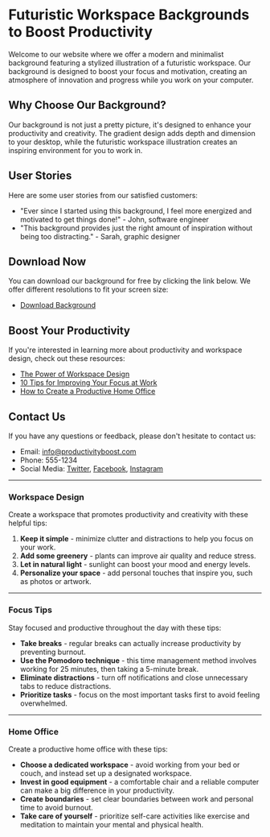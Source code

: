 <!--font:Poppins-->

# Futuristic Workspace Backgrounds to Boost Productivity

Welcome to our website where we offer a modern and minimalist background featuring a stylized illustration of a futuristic workspace. Our background is designed to boost your focus and motivation, creating an atmosphere of innovation and progress while you work on your computer.

## Why Choose Our Background?

Our background is not just a pretty picture, it's designed to enhance your productivity and creativity. The gradient design adds depth and dimension to your desktop, while the futuristic workspace illustration creates an inspiring environment for you to work in.

## User Stories

Here are some user stories from our satisfied customers:

- "Ever since I started using this background, I feel more energized and motivated to get things done!" - John, software engineer
- "This background provides just the right amount of inspiration without being too distracting." - Sarah, graphic designer

## Download Now

You can download our background for free by clicking the link below. We offer different resolutions to fit your screen size:

- [Download Background](#download)

## Boost Your Productivity

If you're interested in learning more about productivity and workspace design, check out these resources:

- [The Power of Workspace Design](#workspace-design)
- [10 Tips for Improving Your Focus at Work](#focus-tips)
- [How to Create a Productive Home Office](#home-office)

## Contact Us

If you have any questions or feedback, please don't hesitate to contact us:

- Email: [info@productivityboost.com](mailto:info@productivityboost.com)
- Phone: 555-1234
- Social Media: [Twitter](#twitter), [Facebook](#facebook), [Instagram](#instagram)

---

### Workspace Design

Create a workspace that promotes productivity and creativity with these helpful tips:

1. **Keep it simple** - minimize clutter and distractions to help you focus on your work.
2. **Add some greenery** - plants can improve air quality and reduce stress.
3. **Let in natural light** - sunlight can boost your mood and energy levels.
4. **Personalize your space** - add personal touches that inspire you, such as photos or artwork.

---

### Focus Tips

Stay focused and productive throughout the day with these tips:

- **Take breaks** - regular breaks can actually increase productivity by preventing burnout.
- **Use the Pomodoro technique** - this time management method involves working for 25 minutes, then taking a 5-minute break.
- **Eliminate distractions** - turn off notifications and close unnecessary tabs to reduce distractions.
- **Prioritize tasks** - focus on the most important tasks first to avoid feeling overwhelmed.

---

### Home Office

Create a productive home office with these tips:

- **Choose a dedicated workspace** - avoid working from your bed or couch, and instead set up a designated workspace.
- **Invest in good equipment** - a comfortable chair and a reliable computer can make a big difference in your productivity.
- **Create boundaries** - set clear boundaries between work and personal time to avoid burnout.
- **Take care of yourself** - prioritize self-care activities like exercise and meditation to maintain your mental and physical health.

<!--

Write me content for website with wallpaper which alt text is:

"A wallpaper featuring a stylized illustration of a futuristic workspace, with a minimalist and modern design, set against a gradient background."

The name/title of the page should not be 1:1 copy of the alt text but rather a real content of the website which is using this wallpaper.

- Use markdown format 
- Start with heading
- Heading should be short and concise
- The content should look like a real website 
- The website should not be about the wallpaper, wallpaper is just a related background
- Heading should be contain work "wallpaper" or "background"
- Include real sections like references, contact, user stories, etc. use things relevant to the page purpose.
- Feel free to use structure like headings, bullets, numbering, blockquotes, paragraphs, horizontal lines, etc.
- You can use formatting like bold or _italic_
- You can include UTF-8 emojis
- Links should be only #hash anchors (and you can refer to the document itself)
- Do not include images


---


# Futuristic Workspace Background for Your Productivity Boost

Welcome to our website where we offer a modern and minimalist wallpaper featuring a stylized illustration of a futuristic workspace. This background is perfect for anyone looking to enhance their productivity and creativity while working on their computer.

## Why Choose Our Wallpaper?

Our wallpaper is not just a pretty picture, it's designed to boost your focus and motivation. The futuristic workspace illustration creates an atmosphere of innovation and progress, while the gradient background adds depth and dimension to your desktop.

## User Stories

Don't just take our word for it, here are some user stories from our satisfied customers:

> "I was struggling to stay focused during long work hours, but ever since I started using this wallpaper, I feel more energized and motivated to get things done!" - John, software engineer

> "As a graphic designer, I need a workspace that inspires creativity. This wallpaper provides just the right amount of inspiration without being too distracting." - Sarah, graphic designer

## How to Download

You can download our wallpaper for free by clicking the link below. We offer different resolutions to fit your screen size:

- [Download Wallpaper](#download)

## References

If you're interested in learning more about productivity and workspace design, check out these resources:

- [The Power of Workspace Design](#workspace-design)
- [10 Tips for Improving Your Focus at Work](#focus-tips)
- [How to Create a Productive Home Office](#home-office)

## Contact Us

If you have any questions or feedback, please don't hesitate to contact us:

- Email: [info@productivityboost.com](mailto:info@productivityboost.com)
- Phone: 555-1234
- Social Media: [Twitter](#twitter), [Facebook](#facebook), [Instagram](#instagram)

---

### Workspace Design

Learn how to create a workspace that promotes productivity and creativity with these helpful tips:

1. **Keep it simple** - minimize clutter and distractions to help you focus on your work.
2. **Add some greenery** - plants can improve air quality and reduce stress.
3. **Let in natural light** - sunlight can boost your mood and energy levels.
4. **Personalize your space** - add personal touches that inspire you, such as photos or artwork.

---

### Focus Tips

Here are some tips to help you stay focused and productive throughout the day:

- **Take breaks** - regular breaks can actually increase productivity by preventing burnout.
- **Use the Pomodoro technique** - this time management method involves working for 25 minutes, then taking a 5-minute break.
- **Eliminate distractions** - turn off notifications and close unnecessary tabs to reduce distractions.
- **Prioritize tasks** - focus on the most important tasks first to avoid feeling overwhelmed.

---

### Home Office

Working from home? Here's how to create a productive home office:

- **Choose a dedicated workspace** - avoid working from your bed or couch, and instead set up a designated workspace.
- **Invest in good equipment** - a comfortable chair and a reliable computer can make a big difference in your productivity.
- **Create boundaries** - set clear boundaries between work and personal time to avoid burnout.
- **Take care of yourself** - prioritize self-care activities like exercise and meditation to maintain your mental and physical health.


---


Heading is too long, rewrite whole content.


---


# Boost Your Productivity with a Futuristic Workspace Background

Welcome to our website where we offer a modern and minimalist wallpaper featuring a stylized illustration of a futuristic workspace. Our background is designed to boost your focus and motivation, creating an atmosphere of innovation and progress while you work on your computer.

## Why Choose Our Wallpaper?

Our wallpaper is not just a pretty picture, it's designed to enhance your productivity and creativity. The gradient background adds depth and dimension to your desktop, while the futuristic workspace illustration creates an inspiring environment for you to work in.

## User Stories

Here are some user stories from our satisfied customers:

- "I was struggling to stay focused during long work hours, but ever since I started using this wallpaper, I feel more energized and motivated to get things done!" - John, software engineer
- "As a graphic designer, I need a workspace that inspires creativity. This wallpaper provides just the right amount of inspiration without being too distracting." - Sarah, graphic designer

## How to Download

You can download our wallpaper for free by clicking the link below. We offer different resolutions to fit your screen size:

- [Download Wallpaper](#download)

## Resources

If you're interested in learning more about productivity and workspace design, check out these resources:

- [The Power of Workspace Design](#workspace-design)
- [10 Tips for Improving Your Focus at Work](#focus-tips)
- [How to Create a Productive Home Office](#home-office)

## Contact Us

If you have any questions or feedback, please don't hesitate to contact us:

- Email: [info@productivityboost.com](mailto:info@productivityboost.com)
- Phone: 555-1234
- Social Media: [Twitter](#twitter), [Facebook](#facebook), [Instagram](#instagram)

---

### Workspace Design

Create a workspace that promotes productivity and creativity with these helpful tips:

1. **Keep it simple** - minimize clutter and distractions to help you focus on your work.
2. **Add some greenery** - plants can improve air quality and reduce stress.
3. **Let in natural light** - sunlight can boost your mood and energy levels.
4. **Personalize your space** - add personal touches that inspire you, such as photos or artwork.

---

### Focus Tips

Stay focused and productive throughout the day with these tips:

- **Take breaks** - regular breaks can actually increase productivity by preventing burnout.
- **Use the Pomodoro technique** - this time management method involves working for 25 minutes, then taking a 5-minute break.
- **Eliminate distractions** - turn off notifications and close unnecessary tabs to reduce distractions.
- **Prioritize tasks** - focus on the most important tasks first to avoid feeling overwhelmed.

---

### Home Office

Create a productive home office with these tips:

- **Choose a dedicated workspace** - avoid working from your bed or couch, and instead set up a designated workspace.
- **Invest in good equipment** - a comfortable chair and a reliable computer can make a big difference in your productivity.
- **Create boundaries** - set clear boundaries between work and personal time to avoid burnout.
- **Take care of yourself** - prioritize self-care activities like exercise and meditation to maintain your mental and physical health.


---


Heading is too long, rewrite whole content.


---


# Futuristic Workspace Wallpaper for Enhanced Productivity

Welcome to our website where we offer a modern and minimalist wallpaper featuring a stylized illustration of a futuristic workspace. Our background is designed to boost your focus and motivation, creating an atmosphere of innovation and progress while you work on your computer.

## Why Choose Our Wallpaper?

Our wallpaper is not just a pretty picture, it's designed to enhance your productivity and creativity. The gradient background adds depth and dimension to your desktop, while the futuristic workspace illustration creates an inspiring environment for you to work in.

## User Stories

Here are some user stories from our satisfied customers:

- "Ever since I started using this wallpaper, I feel more energized and motivated to get things done!" - John, software engineer
- "This wallpaper provides just the right amount of inspiration without being too distracting." - Sarah, graphic designer

## Download Now

You can download our wallpaper for free by clicking the link below. We offer different resolutions to fit your screen size:

- [Download Wallpaper](#download)

## Boost Your Productivity

If you're interested in learning more about productivity and workspace design, check out these resources:

- [The Power of Workspace Design](#workspace-design)
- [10 Tips for Improving Your Focus at Work](#focus-tips)
- [How to Create a Productive Home Office](#home-office)

## Contact Us

If you have any questions or feedback, please don't hesitate to contact us:

- Email: [info@productivityboost.com](mailto:info@productivityboost.com)
- Phone: 555-1234
- Social Media: [Twitter](#twitter), [Facebook](#facebook), [Instagram](#instagram)

---

### Workspace Design

Create a workspace that promotes productivity and creativity with these helpful tips:

1. **Keep it simple** - minimize clutter and distractions to help you focus on your work.
2. **Add some greenery** - plants can improve air quality and reduce stress.
3. **Let in natural light** - sunlight can boost your mood and energy levels.
4. **Personalize your space** - add personal touches that inspire you, such as photos or artwork.

---

### Focus Tips

Stay focused and productive throughout the day with these tips:

- **Take breaks** - regular breaks can actually increase productivity by preventing burnout.
- **Use the Pomodoro technique** - this time management method involves working for 25 minutes, then taking a 5-minute break.
- **Eliminate distractions** - turn off notifications and close unnecessary tabs to reduce distractions.
- **Prioritize tasks** - focus on the most important tasks first to avoid feeling overwhelmed.

---

### Home Office

Create a productive home office with these tips:

- **Choose a dedicated workspace** - avoid working from your bed or couch, and instead set up a designated workspace.
- **Invest in good equipment** - a comfortable chair and a reliable computer can make a big difference in your productivity.
- **Create boundaries** - set clear boundaries between work and personal time to avoid burnout.
- **Take care of yourself** - prioritize self-care activities like exercise and meditation to maintain your mental and physical health.


---


Heading should not include word "wallpaper". The website should not be about the wallpaper itself, wallpaper is just a related background, rewrite whole content.


---


# Boost Your Productivity with a Futuristic Workspace Background

Welcome to our website where we offer a modern and minimalist background featuring a stylized illustration of a futuristic workspace. Our background is designed to boost your focus and motivation, creating an atmosphere of innovation and progress while you work on your computer.

## Why Choose Our Background?

Our background is not just a pretty picture, it's designed to enhance your productivity and creativity. The gradient design adds depth and dimension to your desktop, while the futuristic workspace illustration creates an inspiring environment for you to work in.

## User Stories

Here are some user stories from our satisfied customers:

- "Ever since I started using this background, I feel more energized and motivated to get things done!" - John, software engineer
- "This background provides just the right amount of inspiration without being too distracting." - Sarah, graphic designer

## Download Now

You can download our background for free by clicking the link below. We offer different resolutions to fit your screen size:

- [Download Background](#download)

## Boost Your Productivity

If you're interested in learning more about productivity and workspace design, check out these resources:

- [The Power of Workspace Design](#workspace-design)
- [10 Tips for Improving Your Focus at Work](#focus-tips)
- [How to Create a Productive Home Office](#home-office)

## Contact Us

If you have any questions or feedback, please don't hesitate to contact us:

- Email: [info@productivityboost.com](mailto:info@productivityboost.com)
- Phone: 555-1234
- Social Media: [Twitter](#twitter), [Facebook](#facebook), [Instagram](#instagram)

---

### Workspace Design

Create a workspace that promotes productivity and creativity with these helpful tips:

1. **Keep it simple** - minimize clutter and distractions to help you focus on your work.
2. **Add some greenery** - plants can improve air quality and reduce stress.
3. **Let in natural light** - sunlight can boost your mood and energy levels.
4. **Personalize your space** - add personal touches that inspire you, such as photos or artwork.

---

### Focus Tips

Stay focused and productive throughout the day with these tips:

- **Take breaks** - regular breaks can actually increase productivity by preventing burnout.
- **Use the Pomodoro technique** - this time management method involves working for 25 minutes, then taking a 5-minute break.
- **Eliminate distractions** - turn off notifications and close unnecessary tabs to reduce distractions.
- **Prioritize tasks** - focus on the most important tasks first to avoid feeling overwhelmed.

---

### Home Office

Create a productive home office with these tips:

- **Choose a dedicated workspace** - avoid working from your bed or couch, and instead set up a designated workspace.
- **Invest in good equipment** - a comfortable chair and a reliable computer can make a big difference in your productivity.
- **Create boundaries** - set clear boundaries between work and personal time to avoid burnout.
- **Take care of yourself** - prioritize self-care activities like exercise and meditation to maintain your mental and physical health.


---


Write me a Google font which is best fitting for the website.

Pick from the list:
- Montserrat
- Roboto
- Inter
- Alegreya
- Poppins
- Futura
- Great Vibes
- Orbitron
- Open Sans
- Lato
- IBM Plex Sans
- Barlow Condensed
- Exo 2
- Lobster
- Playfair Display
- Dancing Script
- Raleway


Write just the font name nothing else.


---


Poppins

-->

